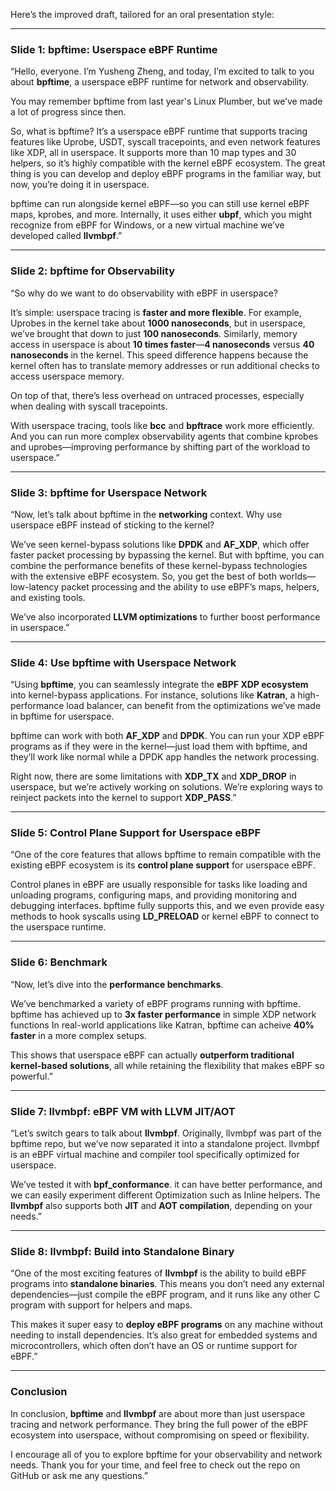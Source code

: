 Here’s the improved draft, tailored for an oral presentation style:

---

### Slide 1: bpftime: Userspace eBPF Runtime

“Hello, everyone. I’m Yusheng Zheng, and today, I’m excited to talk to you about **bpftime**, a userspace eBPF runtime for network and observability. 

You may remember bpftime from last year's Linux Plumber, but we’ve made a lot of progress since then. 

So, what is bpftime? It’s a userspace eBPF runtime that supports tracing features like Uprobe, USDT, syscall tracepoints, and even network features like XDP, all in userspace. It supports more than 10 map types and 30 helpers, so it’s highly compatible with the kernel eBPF ecosystem. The great thing is you can develop and deploy eBPF programs in the familiar way, but now, you’re doing it in userspace.

bpftime can run alongside kernel eBPF—so you can still use kernel eBPF maps, kprobes, and more. Internally, it uses either **ubpf**, which you might recognize from eBPF for Windows, or a new virtual machine we’ve developed called **llvmbpf**.”

---

### Slide 2: bpftime for Observability

“So why do we want to do observability with eBPF in userspace?

It’s simple: userspace tracing is **faster and more flexible**. For example, Uprobes in the kernel take about **1000 nanoseconds**, but in userspace, we’ve brought that down to just **100 nanoseconds**. Similarly, memory access in userspace is about **10 times faster**—**4 nanoseconds** versus **40 nanoseconds** in the kernel. This speed difference happens because the kernel often has to translate memory addresses or run additional checks to access userspace memory.

On top of that, there’s less overhead on untraced processes, especially when dealing with syscall tracepoints. 

With userspace tracing, tools like **bcc** and **bpftrace** work more efficiently. And you can run more complex observability agents that combine kprobes and uprobes—improving performance by shifting part of the workload to userspace.”

---

### Slide 3: bpftime for Userspace Network

“Now, let’s talk about bpftime in the **networking** context. Why use userspace eBPF instead of sticking to the kernel?

We’ve seen kernel-bypass solutions like **DPDK** and **AF_XDP**, which offer faster packet processing by bypassing the kernel. But with bpftime, you can combine the performance benefits of these kernel-bypass technologies with the extensive eBPF ecosystem. So, you get the best of both worlds—low-latency packet processing and the ability to use eBPF’s maps, helpers, and existing tools.

We’ve also incorporated **LLVM optimizations** to further boost performance in userspace.”

---

### Slide 4: Use bpftime with Userspace Network

“Using **bpftime**, you can seamlessly integrate the **eBPF XDP ecosystem** into kernel-bypass applications. For instance, solutions like **Katran**, a high-performance load balancer, can benefit from the optimizations we’ve made in bpftime for userspace. 

bpftime can work with both **AF_XDP** and **DPDK**. You can run your XDP eBPF programs as if they were in the kernel—just load them with bpftime, and they’ll work like normal while a DPDK app handles the network processing.

Right now, there are some limitations with **XDP_TX** and **XDP_DROP** in userspace, but we’re actively working on solutions. We’re exploring ways to reinject packets into the kernel to support **XDP_PASS**.”

---

### Slide 5: Control Plane Support for Userspace eBPF

“One of the core features that allows bpftime to remain compatible with the existing eBPF ecosystem is its **control plane support** for userspace eBPF.

Control planes in eBPF are usually responsible for tasks like loading and unloading programs, 
configuring maps, and providing monitoring and debugging interfaces. bpftime fully supports this, 
and we even provide easy methods to hook syscalls using **LD_PRELOAD** or kernel eBPF to connect to the userspace runtime.

---

### Slide 6: Benchmark

“Now, let’s dive into the **performance benchmarks**. 

We’ve benchmarked a variety of eBPF programs running with bpftime. bpftime has achieved up to **3x faster performance** in simple XDP network functions In real-world applications 
like Katran, bpftime can acheive **40% faster** in a more complex setups.

This shows that userspace eBPF can actually **outperform traditional kernel-based solutions**, all while retaining the flexibility that makes eBPF so powerful.”

---

### Slide 7: llvmbpf: eBPF VM with LLVM JIT/AOT

“Let’s switch gears to talk about **llvmbpf**. Originally, llvmbpf was part of the bpftime repo, 
but we’ve now separated it into a standalone project. llvmbpf is an eBPF virtual machine and compiler tool specifically optimized for userspace.

We’ve tested it with **bpf_conformance**. 
it can have better performance, and we can easily experiment different Optimization such as Inline helpers.
The  **llvmbpf** also supports both **JIT** and **AOT compilation**, depending on your needs.”

---

### Slide 8: llvmbpf: Build into Standalone Binary

“One of the most exciting features of **llvmbpf** is the ability to build eBPF programs into **standalone binaries**.
This means you don’t need any external dependencies—just compile the eBPF program, and it runs like any other C program with support for helpers and maps.

This makes it super easy to **deploy eBPF programs** on any machine without needing to install
dependencies. It’s also great for embedded systems and microcontrollers, which often don’t have an OS or runtime support for eBPF.”

---

### Conclusion

In conclusion, **bpftime** and **llvmbpf** are about more than just userspace tracing and network performance. 
They bring the full power of the eBPF ecosystem into userspace, without compromising on speed or flexibility.

I encourage all of you to explore bpftime for your observability and network needs. 
Thank you for your time, and feel free to check out the repo on GitHub or ask me any questions.”

